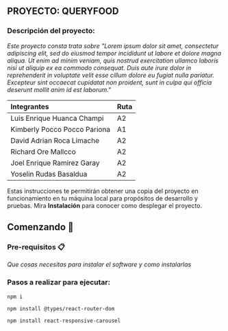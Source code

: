 ## PROYECTO: QUERYFOOD

### Descripción del proyecto: 

_Este proyecto consta trata sobre "Lorem ipsum dolor sit amet, consectetur adipiscing elit, sed do eiusmod tempor incididunt ut labore et dolore magna aliqua. Ut enim ad minim veniam, quis nostrud exercitation ullamco laboris nisi ut aliquip ex ea commodo consequat. Duis aute irure dolor in reprehenderit in voluptate velit esse cillum dolore eu fugiat nulla pariatur. Excepteur sint occaecat cupidatat non proident, sunt in culpa qui officia deserunt mollit anim id est laborum."_

| Integrantes | Ruta     |  
| :-------- | :------- | 
| Luis Enrique Huanca Champi | A2 |
| Kimberly Pocco Pocco Pariona | A1 | 
| David Adrian Roca Limache | A2 | 
| Richard Ore Mallcco | A2 | 
| Joel Enrique Ramirez Garay | A2 | 
| Yoselin  Rudas Basaldua | A2 | 


Estas instrucciones te permitirán obtener una copia del proyecto en funcionamiento en tu máquina local para propósitos de desarrollo y pruebas.
Mira **Instalación** para conocer como desplegar el proyecto.
## Comenzando 🚀

### Pre-requisitos 📋

_Que cosas necesitas para instalar el software y como instalarlas_

### Pasos a realizar para ejecutar:

```
npm i
```
```
npm install @types/react-router-dom
```
```
npm install react-responsive-carousel
```


